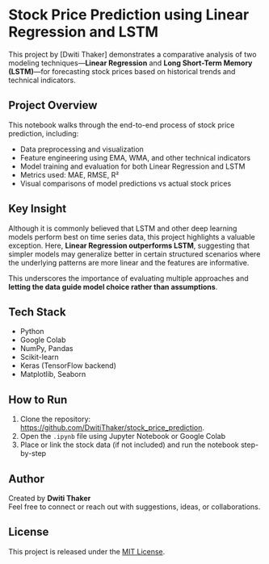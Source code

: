 # Stock Price Prediction using Linear Regression and LSTM

This project by [Dwiti Thaker] demonstrates a comparative analysis of two modeling techniques—**Linear Regression** and **Long Short-Term Memory (LSTM)**—for forecasting stock prices based on historical trends and technical indicators.

## Project Overview

This notebook walks through the end-to-end process of stock price prediction, including:

- Data preprocessing and visualization
- Feature engineering using EMA, WMA, and other technical indicators
- Model training and evaluation for both Linear Regression and LSTM
- Metrics used: MAE, RMSE, R²
- Visual comparisons of model predictions vs actual stock prices

## Key Insight

Although it is commonly believed that LSTM and other deep learning models perform best on time series data, this project highlights a valuable exception. Here, **Linear Regression outperforms LSTM**, suggesting that simpler models may generalize better in certain structured scenarios where the underlying patterns are more linear and the features are informative.

This underscores the importance of evaluating multiple approaches and **letting the data guide model choice rather than assumptions**.

## Tech Stack

- Python
- Google Colab
- NumPy, Pandas
- Scikit-learn
- Keras (TensorFlow backend)
- Matplotlib, Seaborn

## How to Run

1. Clone the repository: https://github.com/DwitiThaker/stock_price_prediction.
2. Open the `.ipynb` file using Jupyter Notebook or Google Colab
3. Place or link the stock data (if not included) and run the notebook step-by-step

## Author

Created by **Dwiti Thaker**  
Feel free to connect or reach out with suggestions, ideas, or collaborations.

## License

This project is released under the [MIT License](LICENSE).


